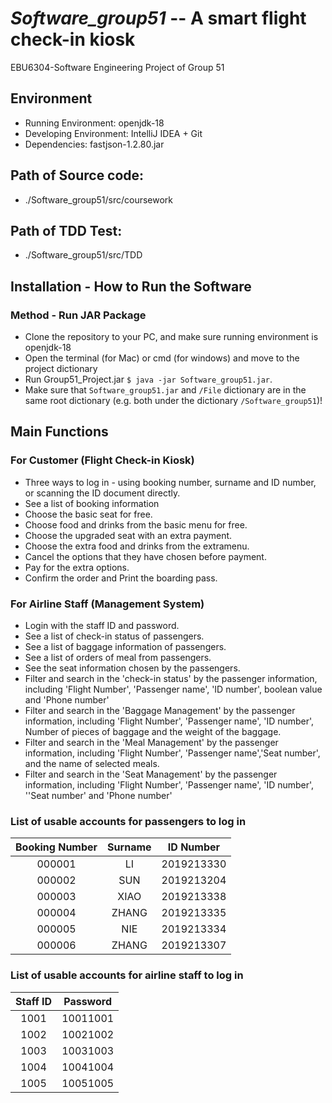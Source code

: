 # _Software_group51_ -- A smart flight check-in kiosk
EBU6304-Software Engineering Project of Group 51  
## Environment
- Running Environment: openjdk-18
- Developing Environment: IntelliJ IDEA + Git
- Dependencies: fastjson-1.2.80.jar
## Path of Source code: 
- ./Software_group51/src/coursework
## Path of TDD Test:
- ./Software_group51/src/TDD
## Installation - How to Run the Software
### Method - Run JAR Package 
- Clone the repository to your PC, and make sure running environment is openjdk-18
- Open the terminal (for Mac) or cmd (for windows) and move to the project dictionary
- Run Group51_Project.jar `$ java -jar Software_group51.jar`.
- Make sure that `Software_group51.jar` and `/File` dictionary are in the same root dictionary (e.g. both under the dictionary `/Software_group51`)!
## Main Functions
### For Customer (Flight Check-in Kiosk)
- Three ways to log in - using booking number, surname and ID number, or scanning the ID document directly.
- See a list of booking information
- Choose the basic seat for free.
- Choose food and drinks from the basic menu for free. 
- Choose the upgraded seat with an extra payment.
- Choose the extra food and drinks from the extramenu.
- Cancel the options that they have chosen before payment.
- Pay for the extra options.
- Confirm the order and Print the boarding pass.
### For Airline Staff (Management System)
- Login with the staff ID and password.
- See a list of check-in status of passengers.
- See a list of baggage information of passengers.
- See a list of orders of meal from passengers.
- See the seat information chosen by the passengers.
- Filter and search in the 'check-in status' by the passenger information, including 'Flight Number', 'Passenger name', 'ID number', boolean value and 'Phone number'
- Filter and search in the 'Baggage Management' by the passenger information, including 'Flight Number', 'Passenger name', 'ID number', Number of pieces of baggage and the weight of the baggage.
- Filter and search in the 'Meal Management' by the passenger information, including 'Flight Number', 'Passenger name','Seat number', and the name of selected meals. 
- Filter and search in the 'Seat Management' by the passenger information, including 'Flight Number', 'Passenger name', 'ID number', ''Seat number' and 'Phone number'
### List of usable accounts for passengers to log in
| Booking Number | Surname | ID Number  |
|:--------------:|:-------:|:----------:|
|     000001     |   LI    | 2019213330 |
|     000002     |   SUN   | 2019213204 |
|     000003     |  XIAO   | 2019213338 |
|     000004     |  ZHANG  | 2019213335 |
|     000005     |   NIE   | 2019213334 |
|     000006     |  ZHANG  | 2019213307 |
### List of usable accounts for airline staff to log in

| Staff ID | Password |
|:--------:|:--------:|
|   1001   | 10011001 |
|   1002   | 10021002 |
|   1003   | 10031003 |
|   1004   | 10041004 |
|   1005   | 10051005 |


